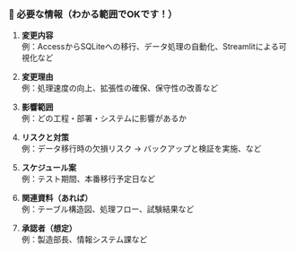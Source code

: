 ### 🔧 必要な情報（わかる範囲でOKです！）

1. **変更内容**  
    例：AccessからSQLiteへの移行、データ処理の自動化、Streamlitによる可視化など
    
2. **変更理由**  
    例：処理速度の向上、拡張性の確保、保守性の改善など
    
3. **影響範囲**  
    例：どの工程・部署・システムに影響があるか
    
4. **リスクと対策**  
    例：データ移行時の欠損リスク → バックアップと検証を実施、など
    
5. **スケジュール案**  
    例：テスト期間、本番移行予定日など
    
6. **関連資料（あれば）**  
    例：テーブル構造図、処理フロー、試験結果など
    
7. **承認者（想定）**  
    例：製造部長、情報システム課など